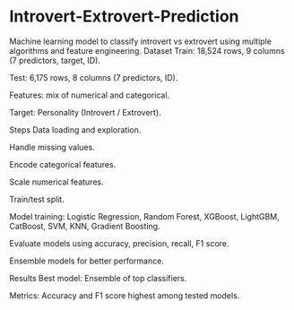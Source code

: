# Introvert-Extrovert-Prediction
Machine learning model to classify introvert vs extrovert using multiple algorithms and feature engineering.
Dataset
Train: 18,524 rows, 9 columns (7 predictors, target, ID).

Test: 6,175 rows, 8 columns (7 predictors, ID).

Features: mix of numerical and categorical.

Target: Personality (Introvert / Extrovert).

Steps
Data loading and exploration.

Handle missing values.

Encode categorical features.

Scale numerical features.

Train/test split.

Model training: Logistic Regression, Random Forest, XGBoost, LightGBM, CatBoost, SVM, KNN, Gradient Boosting.

Evaluate models using accuracy, precision, recall, F1 score.

Ensemble models for better performance.

Results
Best model: Ensemble of top classifiers.

Metrics: Accuracy and F1 score highest among tested models.
